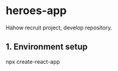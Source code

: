 # heroes-app
Hahow recruit project, develop repository.

## 1. Environment setup
npx create-react-app

